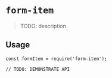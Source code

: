 # `form-item`

> TODO: description

## Usage

```
const formItem = require('form-item');

// TODO: DEMONSTRATE API
```
